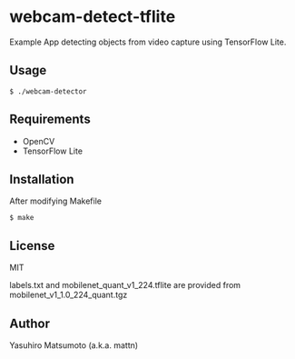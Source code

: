 # webcam-detect-tflite

Example App detecting objects from video capture using TensorFlow Lite.

## Usage

```
$ ./webcam-detector
```

## Requirements

* OpenCV
* TensorFlow Lite

## Installation

After modifying Makefile

```
$ make
```

## License

MIT

labels.txt and mobilenet_quant_v1_224.tflite are provided from mobilenet_v1_1.0_224_quant.tgz

## Author

Yasuhiro Matsumoto (a.k.a. mattn)
